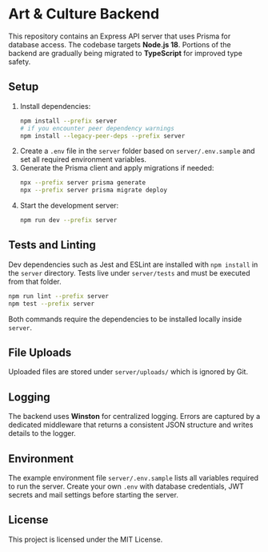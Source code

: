 # Art & Culture Backend

This repository contains an Express API server that uses Prisma for database access. The codebase targets **Node.js 18**.
Portions of the backend are gradually being migrated to **TypeScript** for improved type safety.

## Setup

1. Install dependencies:
   ```bash
   npm install --prefix server
   # if you encounter peer dependency warnings
   npm install --legacy-peer-deps --prefix server
   ```
2. Create a `.env` file in the `server` folder based on `server/.env.sample` and set all required environment variables.
3. Generate the Prisma client and apply migrations if needed:
   ```bash
   npx --prefix server prisma generate
   npx --prefix server prisma migrate deploy
   ```
4. Start the development server:
   ```bash
   npm run dev --prefix server
   ```

## Tests and Linting

Dev dependencies such as Jest and ESLint are installed with `npm install` in the `server` directory. Tests live under `server/tests` and must be executed from that folder.

```bash
npm run lint --prefix server
npm test --prefix server
```

Both commands require the dependencies to be installed locally inside `server`.

## File Uploads

Uploaded files are stored under `server/uploads/` which is ignored by Git.

## Logging

The backend uses **Winston** for centralized logging. Errors are captured by a
dedicated middleware that returns a consistent JSON structure and writes details
to the logger.

## Environment

The example environment file `server/.env.sample` lists all variables required to run the server. Create your own `.env` with database credentials, JWT secrets and mail settings before starting the server.

## License

This project is licensed under the MIT License.

